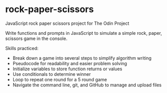 # rock-paper-scissors
JavaScript rock paper scissors project for The Odin Project

Write functions and prompts in JavaScript to simulate a simple rock, paper, scissors game in the console.

Skills practiced:
- Break down a game into several steps to simplify algorithm writing
- Pseudocode for readability and easier problem solving
- Initialize variables to store function returns or values 
- Use conditionals to determine winner
- Loop to repeat one round for a 5 round game
- Navigate the command line, git, and GitHub to manage and upload files